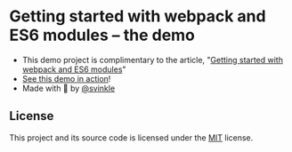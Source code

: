 # Getting started with webpack and ES6 modules – the demo

- This demo project is complimentary to the article, "[Getting started with webpack and ES6 modules](https://medium.com/@svinkle/getting-started-with-webpack-and-es6-modules-c465d053d988)"
- [See this demo in action](https://leenawat.github.io/getting-started-with-webpack-and-es6-modules-the-demo/)!
- Made with 💖 by [@svinkle](https://twitter.com/svinkle)

## License

This project and its source code is licensed under the [MIT](LICENSE.txt) license.
